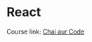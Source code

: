 # React

Course link: [Chai aur Code](https://youtube.com/playlist?list=PLu71SKxNbfoDqgPchmvIsL4hTnJIrtige)
